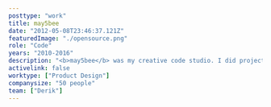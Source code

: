 ```yaml
---
posttype: "work"
title: may5bee
date: "2012-05-08T23:46:37.121Z"
featuredImage: "./opensource.png"
role: "Code"
years: "2010-2016"
description: "<b>may5bee</b> was my creative code studio. I did projects for Cornell, Ithaca Sciencenter, and Angelist, that were featured in Popular Science, PBS Digital Studios, Aol News, and ACM SIGCHI.<br><br><a class='brandcolor' href='https://may5bee.github.io/sandbox'><span class='brandbutton'>Check it out</span></a>"
activelink: false
worktype: ["Product Design"]
companysize: "50 people"
team: ["Derik"]
---
```

